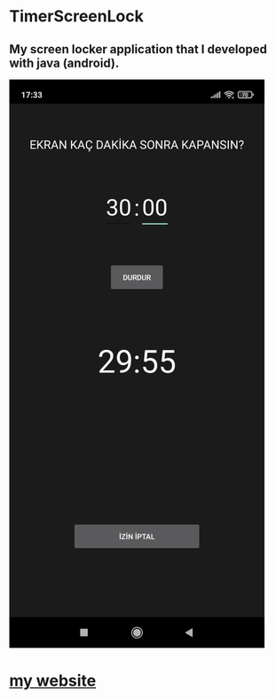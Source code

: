 # TimerScreenLock

## My screen locker application that I developed with java (android).

![error!](https://github.com/myigituzun/TimerScreenLock/blob/main/screenshots/ss1.jpeg?raw=true) 

# [my website](http://yigituzun.com.tr/)
